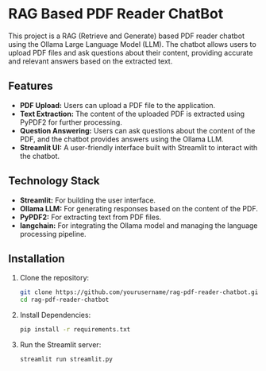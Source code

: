 # RAG Based PDF Reader ChatBot

This project is a RAG (Retrieve and Generate) based PDF reader chatbot using the Ollama Large Language Model (LLM). The chatbot allows users to upload PDF files and ask questions about their content, providing accurate and relevant answers based on the extracted text.

## Features

- **PDF Upload:** Users can upload a PDF file to the application.
- **Text Extraction:** The content of the uploaded PDF is extracted using PyPDF2 for further processing.
- **Question Answering:** Users can ask questions about the content of the PDF, and the chatbot provides answers using the Ollama LLM.
- **Streamlit UI:** A user-friendly interface built with Streamlit to interact with the chatbot.

## Technology Stack

- **Streamlit:** For building the user interface.
- **Ollama LLM:** For generating responses based on the content of the PDF.
- **PyPDF2:** For extracting text from PDF files.
- **langchain:** For integrating the Ollama model and managing the language processing pipeline.

## Installation

1. Clone the repository:

   ```bash
   git clone https://github.com/yourusername/rag-pdf-reader-chatbot.git
   cd rag-pdf-reader-chatbot
   
2. Install Dependencies:
    ```bash
   pip install -r requirements.txt

3. Run the Streamlit server:
   ```bash
   streamlit run streamlit.py 

